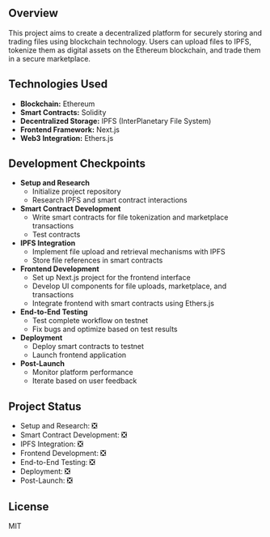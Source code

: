 ## Overview

This project aims to create a decentralized platform for securely storing and trading files using blockchain technology. Users can upload files to IPFS, tokenize them as digital assets on the Ethereum blockchain, and trade them in a secure marketplace.

## Technologies Used

- **Blockchain:** Ethereum
- **Smart Contracts:** Solidity
- **Decentralized Storage:** IPFS (InterPlanetary File System)
- **Frontend Framework:** Next.js
- **Web3 Integration:** Ethers.js

## Development Checkpoints

- **Setup and Research**
  - Initialize project repository
  - Research IPFS and smart contract interactions
- **Smart Contract Development**
  - Write smart contracts for file tokenization and marketplace transactions
  - Test contracts
- **IPFS Integration**
  - Implement file upload and retrieval mechanisms with IPFS
  - Store file references in smart contracts
- **Frontend Development**
  - Set up Next.js project for the frontend interface
  - Develop UI components for file uploads, marketplace, and transactions
  - Integrate frontend with smart contracts using Ethers.js
- **End-to-End Testing**
  - Test complete workflow on testnet 
  - Fix bugs and optimize based on test results
- **Deployment**
  - Deploy smart contracts to testnet 
  - Launch frontend application
- **Post-Launch**
  - Monitor platform performance
  - Iterate based on user feedback

## Project Status

- Setup and Research: ❎
- Smart Contract Development: ❎
- IPFS Integration: ❎
- Frontend Development: ❎
- End-to-End Testing: ❎
- Deployment: ❎
- Post-Launch: ❎

## License

MIT
